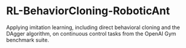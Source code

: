 # RL-BehaviorCloning-RoboticAnt

Applying imitation learning, including direct behavioral cloning and the DAgger algorithm, on continuous control tasks from the OpenAI Gym benchmark suite.
